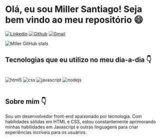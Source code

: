 
#  Olá, eu sou Miller Santiago! Seja bem vindo ao meu repositório 😄

[![Linkedin](https://img.shields.io/badge/LinkedIn-0077B5?style=for-the-badge&logo=linkedin&logoColor=white)](https://www.linkedin.com/in/miller-santiago-799bb3150/)
[![Github](https://img.shields.io/badge/GitHub-100000?style=for-the-badge&logo=github&logoColor=white)](https://github.com/miller110)
[![Gmail](https://img.shields.io/badge/Gmail-D14836?style=for-the-badge&logo=gmail&logoColor=white)](https://mail.google.com/mail/u/0/?tab=rm&ogbl#inbox)

![Miller GitHub stats](https://github-readme-stats.vercel.app/api?username=miller110&show=_icons=true&theme=synthwave)

## Tecnologias que eu utilizo no meu dia-a-dia 👇

<div style="display= inline_block"><br>
<img alt="html5" src="https://img.shields.io/badge/HTML5-E34F26?style=for-the-badge&logo=html5&logoColor=white">
<img alt="css" src="https://img.shields.io/badge/CSS3-1572B6?style=for-the-badge&logo=css3&logoColor=white">
<img alt="javascript" src="https://img.shields.io/badge/JavaScript-F7DF1E?style=for-the-badge&logo=javascript&logoColor=black">
<img alt="nodejs" src="https://img.shields.io/badge/Node.js-43853D?style=for-the-badge&logo=node.js&logoColor=white">
</div><br>

## Sobre mim 👇


Sou um desenvolvedor front-end  apaixonado por tecnologia. Com habilidades sólidas em HTML e CSS, estou constantemente aprimorando minhas habilidades em Javascript e outras linguagens para criar experiências incríveis para os usuários.
